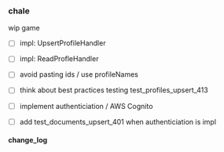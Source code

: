 ### chale

wip game

- [ ] impl: UpsertProfileHandler
- [ ] impl: ReadProfleHandler

- [ ] avoid pasting ids / use profileNames
- [ ] think about best practices testing test_profiles_upsert_413
- [ ] implement authenticiation / AWS Cognito
- [ ] add test_documents_upsert_401 when authenticiation is impl


#### change_log
